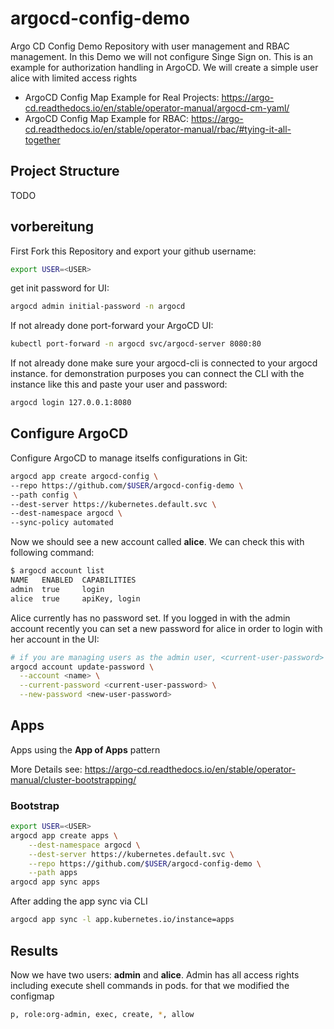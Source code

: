 # argocd-config-demo
Argo CD Config Demo Repository with user management and RBAC management. In this Demo we will not configure Singe Sign on.
This is an example for authorization handling in ArgoCD. We will create a simple user alice with limited access rights

- ArgoCD Config Map Example for Real Projects: https://argo-cd.readthedocs.io/en/stable/operator-manual/argocd-cm-yaml/
- ArgoCD Config Map Example for RBAC: https://argo-cd.readthedocs.io/en/stable/operator-manual/rbac/#tying-it-all-together

## Project Structure

TODO

## vorbereitung
First Fork this Repository and export your github username:
```sh
export USER=<USER>
```

get init password for UI:
```sh
argocd admin initial-password -n argocd
```

If not already done port-forward your ArgoCD UI:
```sh
kubectl port-forward -n argocd svc/argocd-server 8080:80
```

If not already done make sure your argocd-cli is connected to your argocd instance. for demonstration purposes you can 
connect the CLI with the instance like this and paste your user and password:
```sh
argocd login 127.0.0.1:8080
```

## Configure ArgoCD

Configure ArgoCD to manage itselfs configurations in Git:
```sh
argocd app create argocd-config \
--repo https://github.com/$USER/argocd-config-demo \
--path config \
--dest-server https://kubernetes.default.svc \
--dest-namespace argocd \
--sync-policy automated
```

Now we should see a new account called **alice**. We can check this with following command:
```sh
$ argocd account list
NAME   ENABLED  CAPABILITIES
admin  true     login
alice  true     apiKey, login
```

Alice currently has no password set. If you logged in with the admin account recently you can set a new password for alice in order to login with her account in the UI:
```sh
# if you are managing users as the admin user, <current-user-password> should be the current admin password.
argocd account update-password \
  --account <name> \
  --current-password <current-user-password> \
  --new-password <new-user-password>
```

## Apps 

Apps using the **App of Apps** pattern

More Details see: https://argo-cd.readthedocs.io/en/stable/operator-manual/cluster-bootstrapping/

### Bootstrap

```sh
export USER=<USER>
argocd app create apps \
    --dest-namespace argocd \
    --dest-server https://kubernetes.default.svc \
    --repo https://github.com/$USER/argocd-config-demo \
    --path apps  
argocd app sync apps  
```

After adding the app sync via CLI
```sh
argocd app sync -l app.kubernetes.io/instance=apps
```

## Results

Now we have two users: **admin** and **alice**. Admin has all access rights including execute shell commands in pods. for that we modified the configmap
```sh
p, role:org-admin, exec, create, *, allow
```


